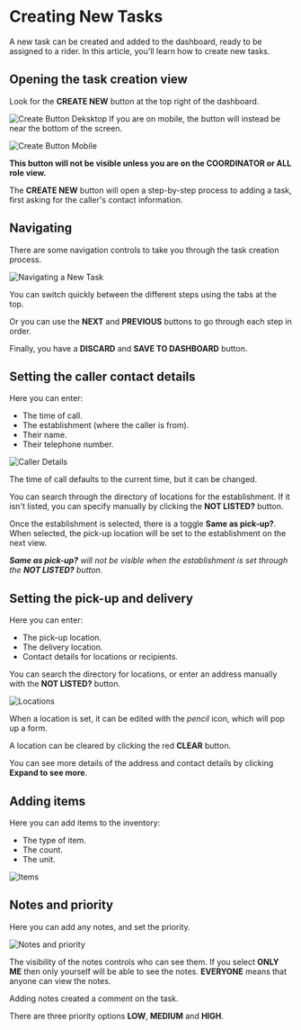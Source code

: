 # Creating New Tasks

A new task can be created and added to the dashboard, ready to be assigned to a rider. In this article, you'll learn how to create new tasks.

## Opening the task creation view

Look for the **CREATE NEW** button at the top right of the dashboard.

![Create Button Deksktop](images%2Fcreate_button.png)
If you are on mobile, the button will instead be near the bottom of the screen.

![Create Button Mobile](images%2Fcreate_button_mobile.png)

**This button will not be visible unless you are on the COORDINATOR or ALL role view.**

The **CREATE NEW** button will open a step-by-step process to adding a task, first asking for the caller's contact information.

## Navigating

There are some navigation controls to take you through the task creation process.

![Navigating a New Task](images%2Fnavigating-create-task.png)

You can switch quickly between the different steps using the tabs at the top.

Or you can use the **NEXT** and **PREVIOUS** buttons to go through each step in order.

Finally, you have a **DISCARD** and **SAVE TO DASHBOARD** button.

## Setting the caller contact details

Here you can enter:

- The time of call.
- The establishment (where the caller is from).
- Their name.
- Their telephone number.

![Caller Details](images%2Fcaller_details.png)

The time of call defaults to the current time, but it can be changed.

You can search through the directory of locations for the establishment. If it isn't listed, you can specify manually by clicking the **NOT LISTED?** button.

Once the establishment is selected, there is a toggle **Same as pick-up?**. When selected, the pick-up location will be set to the establishment on the next view.

***Same as pick-up?** will not be visible when the establishment is set through the **NOT LISTED?** button.*

## Setting the pick-up and delivery

Here you can enter:

- The pick-up location.
- The delivery location.
- Contact details for locations or recipients.

You can search the directory for locations, or enter an address manually with the **NOT LISTED?** button.

![Locations](images%2Fguided_locations.png)

When a location is set, it can be edited with the *pencil* icon, which will pop up a form.

A location can be cleared by clicking the red **CLEAR** button.

You can see more details of the address and contact details by clicking **Expand to see more**.

## Adding items

Here you can add items to the inventory:

- The type of item.
- The count.
- The unit.

![Items](images%2Fguided_items.png)

## Notes and priority

Here you can add any notes, and set the priority.

![Notes and priority](images%2Fguided_notes_priority.png)

The visibility of the notes controls who can see them. If you select **ONLY ME** then only yourself will be able to see the notes. **EVERYONE** means that anyone can view the notes.

Adding notes created a comment on the task.

There are three priority options **LOW**, **MEDIUM** and **HIGH**.